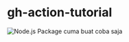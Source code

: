 # gh-action-tutorial
![Node.js Package](https://github.com/RayhanHamada/gh-action-tutorial/workflows/Node.js%20Package/badge.svg)
cuma buat coba saja
